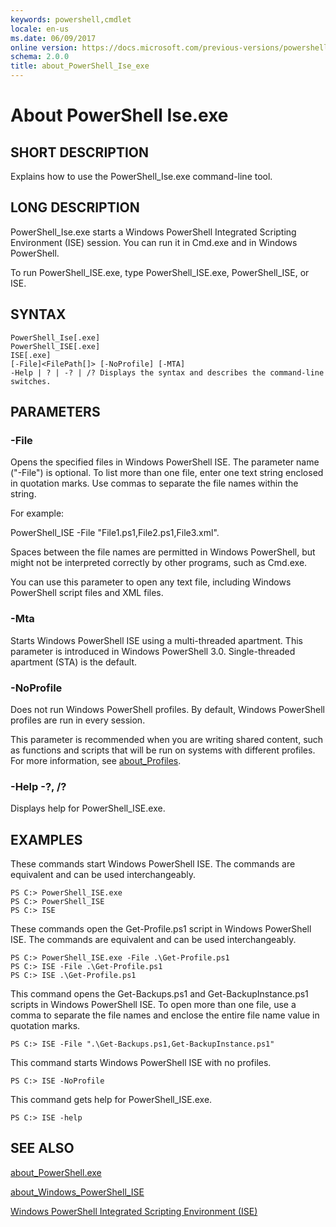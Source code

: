 ```yaml
---
keywords: powershell,cmdlet
locale: en-us
ms.date: 06/09/2017
online version: https://docs.microsoft.com/previous-versions/powershell/module/microsoft.powershell.core/about/about_powershell_ise_exe?view=powershell-3.0&WT.mc_id=ps-gethelp
schema: 2.0.0
title: about_PowerShell_Ise_exe
---
```


# About PowerShell Ise.exe

## SHORT DESCRIPTION

Explains how to use the PowerShell_Ise.exe command-line tool.

## LONG DESCRIPTION

PowerShell_Ise.exe starts a Windows PowerShell Integrated
Scripting Environment (ISE) session. You can run it in Cmd.exe
and in Windows PowerShell.

To run PowerShell_ISE.exe, type PowerShell_ISE.exe, PowerShell_ISE,
or ISE.

## SYNTAX

```
PowerShell_Ise[.exe]
PowerShell_ISE[.exe]
ISE[.exe]
[-File]<FilePath[]> [-NoProfile] [-MTA]
-Help | ? | -? | /? Displays the syntax and describes the command-line switches.
```

## PARAMETERS

### -File

Opens the specified files in Windows PowerShell ISE. The
parameter name ("-File") is optional. To list more than one
file, enter one text string enclosed in quotation marks. Use
commas to separate the file names within the string.

For example:

PowerShell_ISE -File "File1.ps1,File2.ps1,File3.xml".

Spaces between the file names are permitted in Windows PowerShell,
but might not be interpreted correctly by other programs, such as
Cmd.exe.

You can use this parameter to open any text file, including Windows
PowerShell script files and XML files.

### -Mta

Starts Windows PowerShell ISE using a multi-threaded apartment. This
parameter is introduced in Windows PowerShell 3.0. Single-threaded
apartment (STA) is the default.

### -NoProfile

Does not run Windows PowerShell profiles. By default, Windows PowerShell
profiles are run in every session.

This parameter is recommended when you are writing shared content, such as
functions and scripts that will be run on systems with different profiles.
For more information, see [about_Profiles](about_Profiles.md).

### -Help -?, /?

Displays help for PowerShell_ISE.exe.

## EXAMPLES

These commands start Windows PowerShell ISE. The commands are equivalent
and can be used interchangeably.

```
PS C:> PowerShell_ISE.exe
PS C:> PowerShell_ISE
PS C:> ISE
```

These commands open the Get-Profile.ps1 script in Windows PowerShell ISE.
The commands are equivalent and can be used interchangeably.

```
PS C:> PowerShell_ISE.exe -File .\Get-Profile.ps1
PS C:> ISE -File .\Get-Profile.ps1
PS C:> ISE .\Get-Profile.ps1
```

This command opens the Get-Backups.ps1 and Get-BackupInstance.ps1 scripts
in Windows PowerShell ISE. To open more than one file, use a comma to
separate the file names and enclose the entire file name value in quotation
marks.

```
PS C:> ISE -File ".\Get-Backups.ps1,Get-BackupInstance.ps1"
```

This command starts Windows PowerShell ISE with no profiles.

```
PS C:> ISE -NoProfile
```

This command gets help for PowerShell_ISE.exe.

```
PS C:> ISE -help
```

## SEE ALSO

[about_PowerShell.exe](about_PowerShell_exe.md)

[about_Windows_PowerShell_ISE](about_Windows_PowerShell_ISE.md)

[Windows PowerShell Integrated Scripting Environment (ISE)](/powershell/scripting/components/ise/Windows-PowerShell-Integrated-Scripting-Environment--ISE-)

